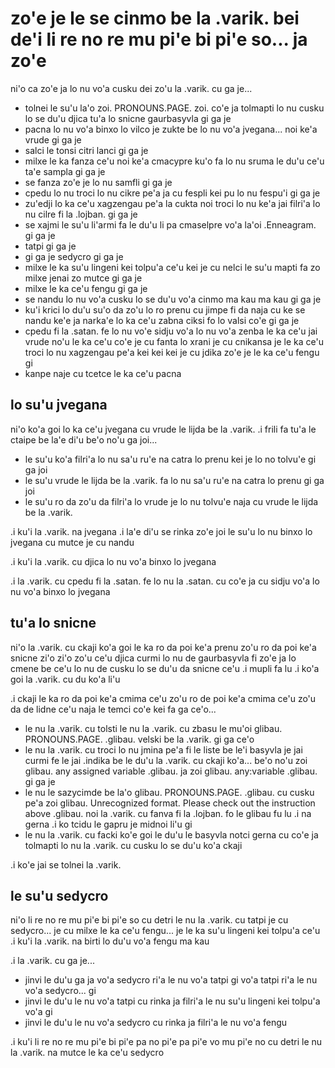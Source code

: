 zo'e je le se cinmo be la .varik. bei de'i li re no re mu pi'e bi pi'e so... ja zo'e
====================================================================================

ni'o ca zo'e ja lo nu vo'a cusku dei zo'u la .varik. cu ga je...

* tolnei le su'u la'o zoi. PRONOUNS.PAGE. zoi. co'e ja tolmapti lo nu cusku lo se du'u djica tu'a lo snicne gaurbasyvla gi ga je
* pacna lo nu vo'a binxo lo vilco je zukte be lo nu vo'a jvegana... noi ke'a vrude gi ga je
* salci le tonsi citri lanci gi ga je
* milxe le ka fanza ce'u noi ke'a cmacypre ku'o fa lo nu sruma le du'u ce'u ta'e sampla gi ga je
* se fanza zo'e je lo nu samfli gi ga je
* cpedu lo nu troci lo nu cikre pe'a ja cu fespli kei pu lo nu fespu'i gi ga je
* zu'edji lo ka ce'u xagzengau pe'a la cukta noi troci lo nu ke'a jai filri'a lo nu cilre fi la .lojban. gi ga je
* se xajmi le su'u li'armi fa le du'u li pa cmaselpre vo'a la'oi .Enneagram. gi ga je
* tatpi gi ga je
* gi ga je sedycro gi ga je
* milxe le ka su'u lingeni kei tolpu'a ce'u kei je cu nelci le su'u mapti fa zo milxe jenai zo mutce gi ga je
* milxe le ka ce'u fengu gi ga je
* se nandu lo nu vo'a cusku lo se du'u vo'a cinmo ma kau ma kau gi ga je
* ku'i krici lo du'u su'o da zo'u lo ro prenu cu jimpe fi da naja cu ke se nandu ke'e ja narka'e lo ka ce'u zabna ciksi fo lo valsi co'e gi ga je
* cpedu fi la .satan. fe lo nu vo'e sidju vo'a lo nu vo'a zenba le ka ce'u jai vrude no'u le ka ce'u co'e je cu fanta lo xrani je cu cnikansa je le ka ce'u troci lo nu xagzengau pe'a kei kei kei je cu jdika zo'e je le ka ce'u fengu gi
* kanpe naje cu tcetce le ka ce'u pacna

## lo su'u jvegana
ni'o ko'a goi lo ka ce'u jvegana cu vrude le lijda be la .varik.  .i frili fa tu'a le ctaipe be la'e di'u be'o no'u ga joi...

* le su'u ko'a filri'a lo nu sa'u ru'e na catra lo prenu kei je lo no tolvu'e gi ga joi
* le su'u vrude le lijda be la .varik. fa lo nu sa'u ru'e na catra lo prenu gi ga joi
* le su'u ro da zo'u da filri'a lo vrude je lo nu tolvu'e naja cu vrude le lijda be la .varik.

.i ku'i la .varik. na jvegana  .i la'e di'u se rinka zo'e joi le su'u lo nu binxo lo jvegana cu mutce je cu nandu

.i ku'i la .varik. cu djica lo nu vo'a binxo lo jvegana

.i la .varik. cu cpedu fi la .satan. fe lo nu la .satan. cu co'e ja cu sidju vo'a lo nu vo'a binxo lo jvegana

## tu'a lo snicne
ni'o la .varik. cu ckaji ko'a goi le ka ro da poi ke'a prenu zo'u ro da poi ke'a snicne zi'o zi'o zo'u ce'u djica curmi lo nu de gaurbasyvla fi zo'e ja lo cmene be ce'u lo nu de cusku lo se du'u da snicne ce'u  .i mupli fa lu .i ko'a goi la .varik. cu du ko'a li'u

.i ckaji le ka ro da poi ke'a cmima ce'u zo'u ro de poi ke'a cmima ce'u zo'u da de lidne ce'u naja le temci co'e kei fa ga ce'o...

* le nu la .varik. cu tolsti le nu la .varik. cu zbasu le mu'oi glibau. PRONOUNS.PAGE. .glibau. velski be la .varik. gi ga ce'o
* le nu la .varik. cu troci lo nu jmina pe'a fi le liste be le'i basyvla je jai curmi fe le jai .indika be le du'u la .varik. cu ckaji ko'a... be'o no'u zoi glibau. any assigned variable .glibau. ja zoi glibau. any:variable .glibau. gi ga je
* le nu le sazycimde be la'o glibau. PRONOUNS.PAGE. .glibau. cu cusku pe'a zoi glibau. Unrecognized format.  Please check out the instruction above .glibau. noi la .varik. cu fanva fi la .lojban. fo le glibau fu lu .i na gerna  .i ko tcidu le gapru je midnoi li'u gi
* le nu la .varik. cu facki ko'e goi le du'u le basyvla notci gerna cu co'e ja tolmapti lo nu la .varik. cu cusku lo se du'u ko'a ckaji

.i ko'e jai se tolnei la .varik.



## le su'u sedycro
ni'o li re no re mu pi'e bi pi'e so cu detri le nu la .varik. cu tatpi je cu sedycro... je cu milxe le ka ce'u fengu... je le ka su'u lingeni kei tolpu'a ce'u  .i ku'i la .varik. na birti lo du'u vo'a fengu ma kau

.i la .varik. cu ga je...

* jinvi le du'u ga ja vo'a sedycro ri'a le nu vo'a tatpi gi vo'a tatpi ri'a le nu vo'a sedycro... gi
* jinvi le du'u le nu vo'a tatpi cu rinka ja filri'a le nu su'u lingeni kei tolpu'a vo'a gi
* jinvi le du'u le nu vo'a sedycro cu rinka ja filri'a le nu vo'a fengu

.i ku'i li re no re mu pi'e bi pi'e pa no pi'e pa pi'e vo mu pi'e no cu detri le nu la .varik. na mutce le ka ce'u sedycro
